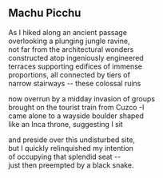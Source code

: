 ## Machu Picchu 
As I hiked along an ancient passage <br />
overlooking a plunging jungle ravine, <br />
not far from the architectural wonders <br />
constructed atop ingeniously engineered <br />
terraces supporting edifices of immense <br />
proportions, all connected by tiers of <br />
narrow stairways -- these colossal ruins

now overrun by a midday invasion of groups <br />
brought on the tourist train from Cuzco -­I <br />
came alone to a wayside boulder shaped <br />
like an Inca throne, suggesting I sit

and preside over this undisturbed site, <br />
but I quickly relinquished my intention <br />
of occupying that splendid seat -- <br />
just then preempted by a black snake.